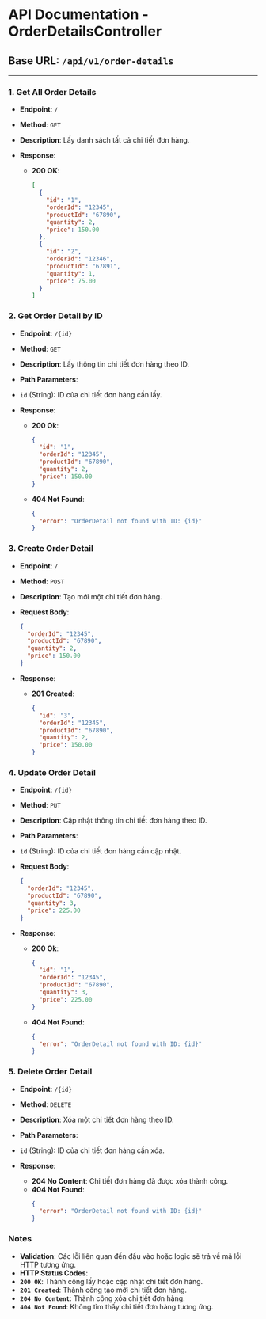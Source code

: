 # API Documentation - OrderDetailsController

## Base URL: `/api/v1/order-details`

---

### 1. Get All Order Details

- **Endpoint**: `/`  
- **Method**: `GET`  
- **Description**: Lấy danh sách tất cả chi tiết đơn hàng.

- **Response**:
    - **200 OK**:
      ```json
      [
        {
          "id": "1",
          "orderId": "12345",
          "productId": "67890",
          "quantity": 2,
          "price": 150.00
        },
        {
          "id": "2",
          "orderId": "12346",
          "productId": "67891",
          "quantity": 1,
          "price": 75.00
        }
      ]
### 2. Get Order Detail by ID
- **Endpoint**: `/{id}`
- **Method**: `GET`
- **Description**: Lấy thông tin chi tiết đơn hàng theo ID.

- **Path Parameters**:

- `id` (String): ID của chi tiết đơn hàng cần lấy.
- **Response**:
  - **200 Ok**:
      ```json
      {
        "id": "1",
        "orderId": "12345",
        "productId": "67890",
        "quantity": 2,
        "price": 150.00
      }
  - **404 Not Found**:
      ```json
      {
        "error": "OrderDetail not found with ID: {id}"
      }
### 3. **Create Order Detail**
- **Endpoint**: `/`
- **Method**: `POST`
- **Description**: Tạo mới một chi tiết đơn hàng.

- **Request Body**:
    ```json
    {
      "orderId": "12345",
      "productId": "67890",
      "quantity": 2,
      "price": 150.00
    }
- **Response**:
  - **201 Created**:
      ```json
      {
        "id": "3",
        "orderId": "12345",
        "productId": "67890",
        "quantity": 2,
        "price": 150.00
      }
### 4. **Update Order Detail**
- **Endpoint**: `/{id}`
- **Method**: `PUT`
- **Description**: Cập nhật thông tin chi tiết đơn hàng theo ID.

- **Path Parameters**:

- `id` (String): ID của chi tiết đơn hàng cần cập nhật.
- **Request Body**:
    ```json
    {
      "orderId": "12345",
      "productId": "67890",
      "quantity": 3,
      "price": 225.00
    }
- **Response**:
  - **200 Ok**:
      ```json
      {
        "id": "1",
        "orderId": "12345",
        "productId": "67890",
        "quantity": 3,
        "price": 225.00
      }
  - **404 Not Found**:
      ```json
      {
        "error": "OrderDetail not found with ID: {id}"
      }
### 5. **Delete Order Detail**
- **Endpoint**: `/{id}`
- **Method**: `DELETE`
- **Description**: Xóa một chi tiết đơn hàng theo ID.

- **Path Parameters**:

- `id` (String): ID của chi tiết đơn hàng cần xóa.
- **Response**:

  - **204 No Content**: Chi tiết đơn hàng đã được xóa thành công.
  - **404 Not Found**:
      ```json
      {
        "error": "OrderDetail not found with ID: {id}"
      }
### **Notes**
- **Validation**: Các lỗi liên quan đến đầu vào hoặc logic sẽ trả về mã lỗi HTTP tương ứng.
- **HTTP Status Codes**:
- **`200 OK`**: Thành công lấy hoặc cập nhật chi tiết đơn hàng.
- **`201 Created`**: Thành công tạo mới chi tiết đơn hàng.
- **`204 No Content`**: Thành công xóa chi tiết đơn hàng.
- **`404 Not Found`**: Không tìm thấy chi tiết đơn hàng tương ứng.
